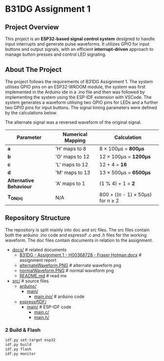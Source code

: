 # B31DG Assignment 1

## Project Overview
This project is an **ESP32-based signal control system** designed to handle input interrupts and generate pulse waveforms. It utilizes GPIO for input buttons and output signals, with an efficient **interrupt-driven** approach to manage button presses and control LED signaling.

## About The Project
The project follows the requirements of B31DG Assignment 1. The system utilises GPIO pins on an ESP32-WROOM module, the system was first implemented in the Arduino ide in a .ino file and then was followed by implementing the system using the ESP-IDF extension with VSCode. The system generates a waveform utilising two GPIO pins for LEDs and a further two GPIO pins for input buttons. The signal timing parameters were defined by the calculations below. 

The alternate signal was a reversed waveform of the original signal.


| **Parameter**           | **Numerical Mapping**      | **Calculation**                     |
|------------------------|---------------------------|-------------------------------------|
| **a**                 | 'H' maps to 8             | 8 × 100µs = **800µs**               |
| **b**                 | 'O' maps to 12            | 12 × 100µs = **1200µs**             |
| **c**                 | 'L' maps to 12            | 12 + 4 = **16**                     |
| **d**                 | 'M' maps to 13            | 13 × 500µs = **6500µs**             |
| **Alternative Behaviour** | 'A' maps to 1        | (1 % 4) + 1 = **2**                 |
| **T<sub>ON(n)</sub>** | N/A                       | 800 + ((n - 1) × 50µs) for n ≥ 2   |



## Repository Structure

The repository is split mainly into doc and src files. The src files contain both the arduino .ino code and espressif .c and .h files for the working waveform. The doc files contain documents in relation to the assignment.

* [docs/](../docs)  # related documents
  * [B31DG - Assignment 1 - H00368728 - Fraser Holman.docx](../docs/B31DG%20-%20Assignment%201%20-%20H00368728%20-%20Fraser%20Holman.docx)  # assignment report
  * [alternateWaveform.PNG](../docs/alternateWaveform.PNG)  # alternate waveform png
  * [normalWaveform.PNG](../docs/normalWaveform.PNG)    # normal waveform png
  * [README.md](../docs/README.md)  # read me
* [src/](../src)    # source files
  * [arduino/](../src/arduino)
    * [main/](../src/arduino/main)
      * [main.ino/](../src/arduino/main/main.ino)   # arduino code
  * [espressifIDF/](../src/espressifIDF)
    * [main/](../src/espressifIDF/main) # ESP-IDF code
      * [main.c/](../src/espressifIDF/main/main.c)
      * [main.h/](../src/espressifIDF/main/main.h)


### **2️ Build & Flash**
```sh
idf.py set-target esp32
idf.py build
idf.py flash
idf.py monitor

